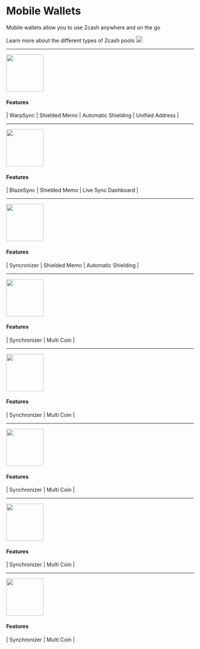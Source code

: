 # Mobile Wallets

Mobile wallets allow you to use Zcash anywhere and on the go

Learn more about the different types of Zcash pools [<img src="https://raw.githubusercontent.com/FortAwesome/Font-Awesome/6.x/svgs/solid/square-arrow-up-right.svg" alt="arrow" width="18" height="18"/>](/site/guides/Using_Zcash/Shielded_Pools)

---

<a href="https://ywallet.app/installation/">
    <img src="https://i.ibb.co/vX41yfN/ywalletcard.png" alt="" width="100" height="100"/>
</a>

<aside>
  
#### Features
| WarpSync | Shielded Memo | Automatic Shielding | Unified Address |

</aside>

---

<a href="https://play.google.com/store/apps/details?id=org.ZingoLabs.Zingo">
    <img src="https://i.ibb.co/zFm6xLq/zingocard.png" alt="" width="100" height="100"/>
</a>

<aside>
  
#### Features
| BlazeSync | Shielded Memo | Live Sync Dashboard |

</aside>

---

<a href="https://nighthawkwallet.com">
    <img src="https://i.ibb.co/dmw7TD4/nighthawkcard.png" alt="" width="100" height="100"/>
</a>

<aside>
  
#### Features
| Syncronizer | Shielded Memo | Automatic Shielding |

</aside>

---

<a href="https://edge.app">
    <img src="https://i.ibb.co/jV0YqYD/edgecard.png" alt="" width="100" height="100"/>
</a>

<aside>
  
#### Features
| Synchronizer | Multi Coin |

</aside>

---

<a href="https://unstoppable.money">
    <img src="https://i.ibb.co/CHgSpmk/unstoppablecard.png" alt="" width="100" height="100"/>
</a>

<aside>
  
#### Features
| Synchronizer | Multi Coin |

</aside>

---
<a href="https://www.exodus.com/download/">
    <img src="https://i.ibb.co/DKJmQkm/exoduscard.png" alt="" width="100" height="100"/>
</a>

<aside>

#### Features
| Synchronizer | Multi Coin |

</aside>

----

<a href="https://www.coinomi.com/en/downloads">
    <img src="https://i.ibb.co/Yb4Qp5S/coinomicard.png" alt="" width="100" height="100"/>
</a>

<aside>
    
#### Features
| Synchronizer | Multi Coin |

</aside>

----

<a href="https://safepal.com">
    <img src="https://i.ibb.co/0ZP54QY/safepalcard.png" alt="" width="100" height="100"/>
</a>

<aside>

#### Features
| Synchronizer | Multi Coin |

</aside>
